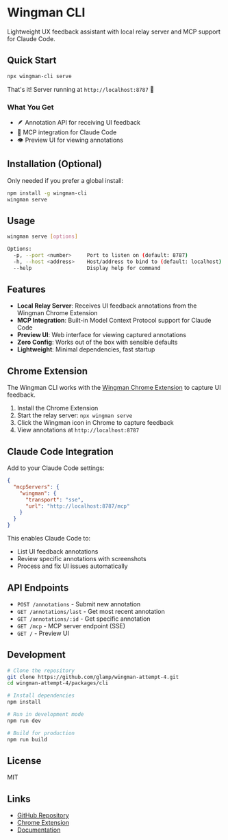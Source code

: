 # Wingman CLI

Lightweight UX feedback assistant with local relay server and MCP support for Claude Code.

## Quick Start

```bash
npx wingman-cli serve
```

That's it! Server running at `http://localhost:8787` 🎉

### What You Get
- 🪶 Annotation API for receiving UI feedback  
- 🤖 MCP integration for Claude Code
- 👁️ Preview UI for viewing annotations

## Installation (Optional)

Only needed if you prefer a global install:

```bash
npm install -g wingman-cli
wingman serve
```

## Usage

```bash
wingman serve [options]

Options:
  -p, --port <number>     Port to listen on (default: 8787)
  -h, --host <address>    Host/address to bind to (default: localhost)
  --help                  Display help for command
```

## Features

- **Local Relay Server**: Receives UI feedback annotations from the Wingman Chrome Extension
- **MCP Integration**: Built-in Model Context Protocol support for Claude Code
- **Preview UI**: Web interface for viewing captured annotations
- **Zero Config**: Works out of the box with sensible defaults
- **Lightweight**: Minimal dependencies, fast startup

## Chrome Extension

The Wingman CLI works with the [Wingman Chrome Extension](https://chrome.google.com/webstore/detail/wingman) to capture UI feedback.

1. Install the Chrome Extension
2. Start the relay server: `npx wingman serve`
3. Click the Wingman icon in Chrome to capture feedback
4. View annotations at `http://localhost:8787`

## Claude Code Integration

Add to your Claude Code settings:

```json
{
  "mcpServers": {
    "wingman": {
      "transport": "sse",
      "url": "http://localhost:8787/mcp"
    }
  }
}
```

This enables Claude Code to:
- List UI feedback annotations
- Review specific annotations with screenshots
- Process and fix UI issues automatically

## API Endpoints

- `POST /annotations` - Submit new annotation
- `GET /annotations/last` - Get most recent annotation
- `GET /annotations/:id` - Get specific annotation
- `GET /mcp` - MCP server endpoint (SSE)
- `GET /` - Preview UI

## Development

```bash
# Clone the repository
git clone https://github.com/glamp/wingman-attempt-4.git
cd wingman-attempt-4/packages/cli

# Install dependencies
npm install

# Run in development mode
npm run dev

# Build for production
npm run build
```

## License

MIT

## Links

- [GitHub Repository](https://github.com/glamp/wingman-attempt-4)
- [Chrome Extension](https://chrome.google.com/webstore/detail/wingman)
- [Documentation](https://github.com/glamp/wingman-attempt-4#readme)